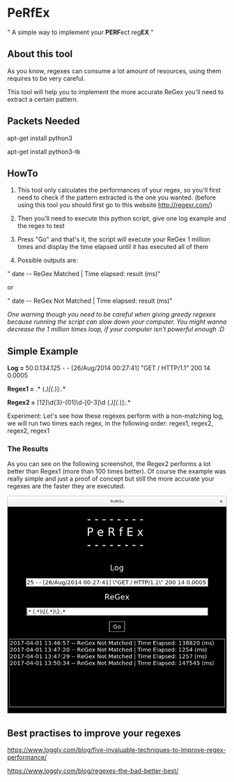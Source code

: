 # PeRfEx

" A simple way to implement your **PERF**ect reg**EX** "

## About this tool

As you know, regexes can consume a lot amount of resources, using them requires to be very careful.

This tool will help you to implement the more accurate ReGex you'll need to extract a certain pattern.

## Packets Needed

apt-get install python3

apt-get install python3-tk

## HowTo

1. This tool only calculates the performances of your regex, so you'll first need to check if the pattern extracted is the one you wanted. (before using this tool you should first go to this website http://regexr.com/)

2. Then you'll need to execute this python script, give one log example and the regex to test

3. Press "Go" and that's it, the script will execute your ReGex 1 million times and display the time elapsed until it has executed all of them

4. Possible outputs are:
  
  " date -- ReGex Matched | Time elapsed: result (ms)"
  
  or
  
  " date -- ReGex Not Matched | Time elapsed: result (ms)"

*One warning though you need to be careful when giving greedy regexes because running the script can slow down your computer. You might wanna decrease the 1 million times loop, if your computer isn't powerful enough :D*

## Simple Example

**Log =** 50.0.134.125 - - [26/Aug/2014 00:27:41] \"GET / HTTP/1.1\" 200 14 0.0005

**Regex1 =** .* (.*)\[(.*)\]:.*

**Regex2 =** [12]\d{3}-[01]\d-[0-3]\d (.*)\[(.*)\]:.*

Experiment: Let's see how these regexes perform with a non-matching log, we will run two times each regex, in the following order: regex1, regex2, regex2, regex1

### The Results

As you can see on the following screenshot, the Regex2 performs a lot better than Regex1 (more than 100 times better). Of course the example was really simple and just a proof of concept but still the more accurate your regexes are the faster they are executed.

![alt tag](https://github.com/zemelusa/PeRfEx/blob/master/screenshotappli.png)

## Best practises to improve your regexes

https://www.loggly.com/blog/five-invaluable-techniques-to-improve-regex-performance/

https://www.loggly.com/blog/regexes-the-bad-better-best/

